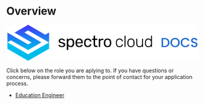 # Overview

![Spectro Cloud logo with docs inline](/static/logo_landscape_for_white.png)

Click below on the role you are aplying to. If you have questions or concerns, please forward them to the point of contact for your application process. 

- [Education Engineer](./education-engineer/instructions.md)
